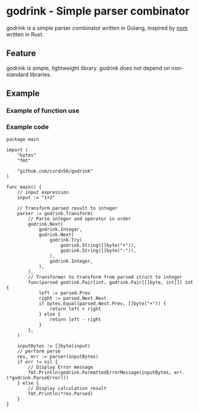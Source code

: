 # godrink - Simple parser combinator

godrink is a simple parser combinator written in Golang, inspired by [nom](https://github.com/Geal/nom) written in Rust.

## Feature
godrink is simple, lightweight library.
godrink does not depend on non-standard libraries.

## Example
### Example of function use
### Example code
```golang
package main

import (
	"bytes"
	"fmt"

	"github.com/cordx56/godrink"
)

func main() {
	// input expression
	input := "1+2"

	// Transform parsed result to integer
	parser := godrink.Transform(
		// Parse integer and operator in order
		godrink.Next(
			godrink.Integer,
			godrink.Next(
				godrink.Try(
					godrink.String([]byte("+")),
					godrink.String([]byte("-")),
				),
				godrink.Integer,
			),
		),
		// Transformer to transform from parsed struct to integer
		func(parsed godrink.Pair[int, godrink.Pair[[]byte, int]]) int {
			left := parsed.Prev
			right := parsed.Next.Next
			if bytes.Equal(parsed.Next.Prev, []byte("+")) {
				return left + right
			} else {
				return left - right
			}
		},
	)

	inputBytes := []byte(input)
	// perform perse
	res, err := parser(inputBytes)
	if err != nil {
		// Display Error message
		fmt.Println(godrink.FormattedErrorMessage(inputBytes, err.(*godrink.ParseError)))
	} else {
		// Display calculation result
		fmt.Println(*res.Parsed)
	}
}
```
